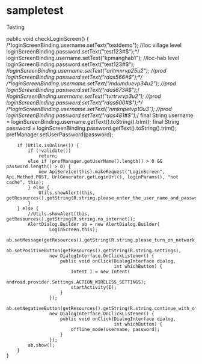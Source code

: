 # sampletest
Testing

public void checkLoginScreen() {
        /*loginScreenBinding.username.setText("testdemo"); //loc village level
        loginScreenBinding.password.setText("test123#$");*/
        loginScreenBinding.username.setText("kpmanghab1"); //loc-hab level
        loginScreenBinding.password.setText("test123#$");
        /*loginScreenBinding.username.setText("aritmnrvp25u2"); //prod
        loginScreenBinding.password.setText("rdas566#$");*/
        /*loginScreenBinding.username.setText("mdumduevp34u2"); //prod
        loginScreenBinding.password.setText("rdas673#$");*/
        /*loginScreenBinding.username.setText("tvrtrvrvp3u2"); //prod
        loginScreenBinding.password.setText("rdas600#$");*/
        /*loginScreenBinding.username.setText("nmknpetvp10u3"); //prod
        loginScreenBinding.password.setText("rdas481#$");*/
        final String username = loginScreenBinding.username.getText().toString().trim();
        final String password = loginScreenBinding.password.getText().toString().trim();
        prefManager.setUserPassword(password);

        if (Utils.isOnline()) {
            if (!validate())
                return;
            else if (prefManager.getUserName().length() > 0 && password.length() > 0) {
                new ApiService(this).makeRequest("LoginScreen", Api.Method.POST, UrlGenerator.getLoginUrl(), loginParams(), "not cache", this);
            } else {
                Utils.showAlert(this, getResources().getString(R.string.please_enter_the_user_name_and_password));
            }
        } else {
            //Utils.showAlert(this, getResources().getString(R.string.no_internet));
            AlertDialog.Builder ab = new AlertDialog.Builder(
                    LoginScreen.this);
            ab.setMessage(getResources().getString(R.string.please_turn_on_network_or_continue_offline));
            ab.setPositiveButton(getResources().getString(R.string.settings),
                    new DialogInterface.OnClickListener() {
                        public void onClick(DialogInterface dialog,
                                            int whichButton) {
                            Intent I = new Intent(
                                    android.provider.Settings.ACTION_WIRELESS_SETTINGS);
                            startActivity(I);
                        }
                    });
            ab.setNegativeButton(getResources().getString(R.string.continue_with_off_line),
                    new DialogInterface.OnClickListener() {
                        public void onClick(DialogInterface dialog,
                                            int whichButton) {
                            offline_mode(username, password);
                        }
                    });
            ab.show();
        }
    }
